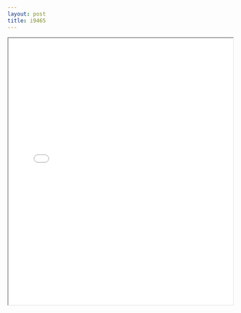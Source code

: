 ```yaml
---
layout: post
title: i9465
---
```


<div class="pdf-container">
<iframe src="/assets/pdfs/i9465.pdf" height="600" width="100%" allowFullScreen="true"></iframe>
</div>

